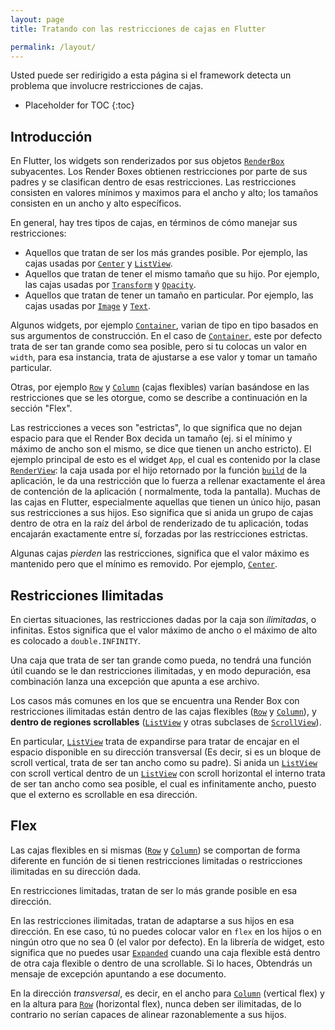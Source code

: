 ```yaml
---
layout: page
title: Tratando con las restricciones de cajas en Flutter

permalink: /layout/
---
```


Usted puede ser redirigido a esta página si el framework detecta un problema que involucre restricciones de cajas.


* Placeholder for TOC
{:toc}

## Introducción

En Flutter, los widgets son renderizados por sus objetos [`RenderBox`](https://docs.flutter.io/flutter/rendering/RenderBox-class.html) subyacentes. Los Render Boxes obtienen restricciones por parte de sus padres y se clasifican dentro de esas restricciones. 
Las restricciones consisten en valores mínimos y maximos para el ancho y alto; los tamaños consisten en un ancho y alto específicos.

En general, hay tres tipos de cajas, en términos de cómo manejar
sus restricciones:

- Aquellos que tratan de ser los más grandes posible.
  Por ejemplo, las cajas usadas por [`Center`](https://docs.flutter.io/flutter/widgets/Center-class.html) y [`ListView`](https://docs.flutter.io/flutter/widgets/ListView-class.html).
- Aquellos que tratan de tener el mismo tamaño que su hijo.
  Por ejemplo, las cajas usadas por [`Transform`](https://docs.flutter.io/flutter/widgets/Transform-class.html) y [`Opacity`](https://docs.flutter.io/flutter/widgets/Opacity-class.html).
- Aquellos que tratan de tener un tamaño en particular.
  Por ejemplo, las cajas usadas por [`Image`](https://docs.flutter.io/flutter/dart-ui/Image-class.html) y [`Text`](https://docs.flutter.io/flutter/widgets/Text-class.html).

Algunos widgets, por ejemplo [`Container`](https://docs.flutter.io/flutter/widgets/Container-class.html), varian de tipo en tipo basados en sus argumentos de construcción. En el caso de [`Container`](https://docs.flutter.io/flutter/widgets/Container-class.html), este por defecto trata de ser tan grande como sea posible, pero si tu colocas un valor en `width`, para esa instancia, trata de ajustarse a ese valor y tomar un tamaño particular.

Otras, por ejemplo [`Row`](https://docs.flutter.io/flutter/widgets/Row-class.html) y [`Column`](https://docs.flutter.io/flutter/widgets/Column-class.html) (cajas flexibles) varían basándose en las restricciones que se les otorgue, como se describe a continuación en la sección "Flex".

Las restricciones a veces son "estrictas", lo que significa que no dejan espacio para que el Render Box decida un tamaño
(ej. si el mínimo y máximo  de ancho son el mismo, se dice que tienen un ancho estricto). El ejemplo principal de esto es el widget `App`, el cual es contenido por la clase
[`RenderView`](https://docs.flutter.io/flutter/rendering/RenderView-class.html): 
la caja usada por el hijo retornado por la función [`build`](https://docs.flutter.io/flutter/widgets/State/build.html) 
de la aplicación, le da una restricción que lo fuerza a rellenar exactamente 
el área de contención de la aplicación ( normalmente, toda la pantalla). 
Muchas de las cajas en Flutter, especialmente aquellas que tienen un único hijo, 
pasan sus restricciones a sus hijos. Eso significa que si anida un grupo 
de cajas dentro de otra en la raíz del árbol de renderizado de tu aplicación, 
todas encajarán exactamente entre sí, forzadas por las restricciones estrictas.

Algunas cajas _pierden_ las restricciones, significa que el valor máximo es mantenido pero que el mínimo es removido. Por ejemplo, 
[`Center`](https://docs.flutter.io/flutter/widgets/Center-class.html).

Restricciones Ilimitadas
------------------------

En ciertas situaciones, las restricciones dadas por la caja son _ilimitadas_, o infinitas. Estos significa que el valor máximo de ancho o el máximo de alto es colocado a `double.INFINITY`.


Una caja que trata de ser tan grande como pueda, no tendrá una función útil cuando se le dan restricciones ilimitadas, y en modo depuración, esa combinación lanza una excepción que apunta a ese archivo.

Los casos más comunes en los que se encuentra una Render Box con restricciones ilimitadas están dentro de las cajas flexibles ([`Row`](https://docs.flutter.io/flutter/widgets/Row-class.html)
y [`Column`](https://docs.flutter.io/flutter/widgets/Column-class.html)), 
y **dentro de regiones scrollables** 
([`ListView`](https://docs.flutter.io/flutter/widgets/ListView-class.html) 
y otras subclases de [`ScrollView`](https://docs.flutter.io/flutter/widgets/ScrollView-class.html)).

En particular, [`ListView`](https://docs.flutter.io/flutter/widgets/ListView-class.html)
trata de expandirse para tratar de encajar en el espacio disponible en su dirección transversal (Es decir, si es un bloque de scroll vertical, trata de ser tan ancho como su padre). Si anida un
[`ListView`](https://docs.flutter.io/flutter/widgets/ListView-class.html) con scroll vertical dentro de un [`ListView`](https://docs.flutter.io/flutter/widgets/ListView-class.html) con scroll horizontal el interno trata de ser tan ancho como sea posible, el cual es infinitamente ancho, puesto que el externo es scrollable en esa dirección.

Flex
---------

Las cajas flexibles en si mismas ([`Row`](https://docs.flutter.io/flutter/widgets/Row-class.html) 
y [`Column`](https://docs.flutter.io/flutter/widgets/Column-class.html)) se comportan de forma diferente en función de si tienen restricciones limitadas o restricciones ilimitadas en su dirección dada.

En restricciones limitadas, tratan de ser lo más grande posible en esa dirección.

En las restricciones ilimitadas, tratan de adaptarse a sus hijos en esa dirección. En ese caso, tú no puedes colocar valor en `flex` en los hijos o en ningún otro que no sea 0 (el valor por defecto). En la librería de widget, esto significa que no puedes usar [`Expanded`](https://docs.flutter.io/flutter/widgets/Expanded-class.html)
cuando una caja flexible está dentro de otra caja flexible o dentro de una scrollable. Si lo haces, Obtendrás un mensaje de excepción apuntando a ese documento.

En la dirección _transversal_, es decir, en el ancho para [`Column`](https://docs.flutter.io/flutter/widgets/Column-class.html) (vertical flex) y en la altura para [`Row`](https://docs.flutter.io/flutter/widgets/Row-class.html) (horizontal flex), nunca deben ser ilimitadas, de lo contrario no serían capaces de alinear razonablemente a sus hijos.
